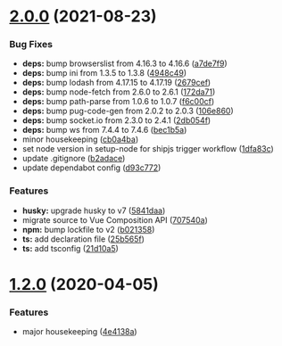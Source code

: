 # [2.0.0](https://github.com/vinayakkulkarni/vue-identify-network/compare/v1.2.0...v2.0.0) (2021-08-23)


### Bug Fixes

* **deps:** bump browserslist from 4.16.3 to 4.16.6 ([a7de7f9](https://github.com/vinayakkulkarni/vue-identify-network/commit/a7de7f91dcaa6d07a18581bbaca9eda4b2a3f691))
* **deps:** bump ini from 1.3.5 to 1.3.8 ([4948c49](https://github.com/vinayakkulkarni/vue-identify-network/commit/4948c49727de0b4f15a1ed359240130ccbdfae4a))
* **deps:** bump lodash from 4.17.15 to 4.17.19 ([2679cef](https://github.com/vinayakkulkarni/vue-identify-network/commit/2679cefd6220f2826f0a49f0a31b4e157c637d59))
* **deps:** bump node-fetch from 2.6.0 to 2.6.1 ([172da71](https://github.com/vinayakkulkarni/vue-identify-network/commit/172da71193491913caee5d6b6083fc9abf9e324d))
* **deps:** bump path-parse from 1.0.6 to 1.0.7 ([f6c00cf](https://github.com/vinayakkulkarni/vue-identify-network/commit/f6c00cf70db29e4db615bc66ac2bd8178687bb17))
* **deps:** bump pug-code-gen from 2.0.2 to 2.0.3 ([106e860](https://github.com/vinayakkulkarni/vue-identify-network/commit/106e86066ad9fa2af189683cd6097b633950e02a))
* **deps:** bump socket.io from 2.3.0 to 2.4.1 ([2db054f](https://github.com/vinayakkulkarni/vue-identify-network/commit/2db054fe7ed2969fe4f2c01902b9e3ba7d3c6610))
* **deps:** bump ws from 7.4.4 to 7.4.6 ([bec1b5a](https://github.com/vinayakkulkarni/vue-identify-network/commit/bec1b5a82c1ac2323fefb03b313619419ff2924f))
* minor housekeeping ([cb0a4ba](https://github.com/vinayakkulkarni/vue-identify-network/commit/cb0a4bacccf2c450e73014366ec0ee7c91fda1c1))
* set node version in setup-node for shipjs trigger workflow ([1dfa83c](https://github.com/vinayakkulkarni/vue-identify-network/commit/1dfa83c89a164e09aa84ecedf1cd5e59d01aa281))
* update .gitignore ([b2adace](https://github.com/vinayakkulkarni/vue-identify-network/commit/b2adace69447044505a79456adf9db0af9b40543))
* update dependabot config ([d93c772](https://github.com/vinayakkulkarni/vue-identify-network/commit/d93c772c061350ad6040cf63b2c1cf8403d314e8))


### Features

* **husky:** upgrade husky to v7 ([5841daa](https://github.com/vinayakkulkarni/vue-identify-network/commit/5841daabe968c06b030fcefa64693a0937d77fc1))
* migrate source to Vue Composition API ([707540a](https://github.com/vinayakkulkarni/vue-identify-network/commit/707540a8839aded6f7a904507ad5ffd35f2d635d))
* **npm:** bump lockfile to v2 ([b021358](https://github.com/vinayakkulkarni/vue-identify-network/commit/b021358a5b7815e166e31aa925a9184d3f327085))
* **ts:** add declaration file ([25b565f](https://github.com/vinayakkulkarni/vue-identify-network/commit/25b565f390bf4ab6df06f164a460f005c6ea8b3c))
* **ts:** add tsconfig ([21d10a5](https://github.com/vinayakkulkarni/vue-identify-network/commit/21d10a5a35baddc7b99008795dbde39a5acb5efe))



<a name="1.2.0"></a>
# [1.2.0](https://github.com/vinayakkulkarni/vue-identify-network/compare/1.1.2...1.2.0) (2020-04-05)


### Features

* major housekeeping ([4e4138a](https://github.com/vinayakkulkarni/vue-identify-network/commit/4e4138a))



